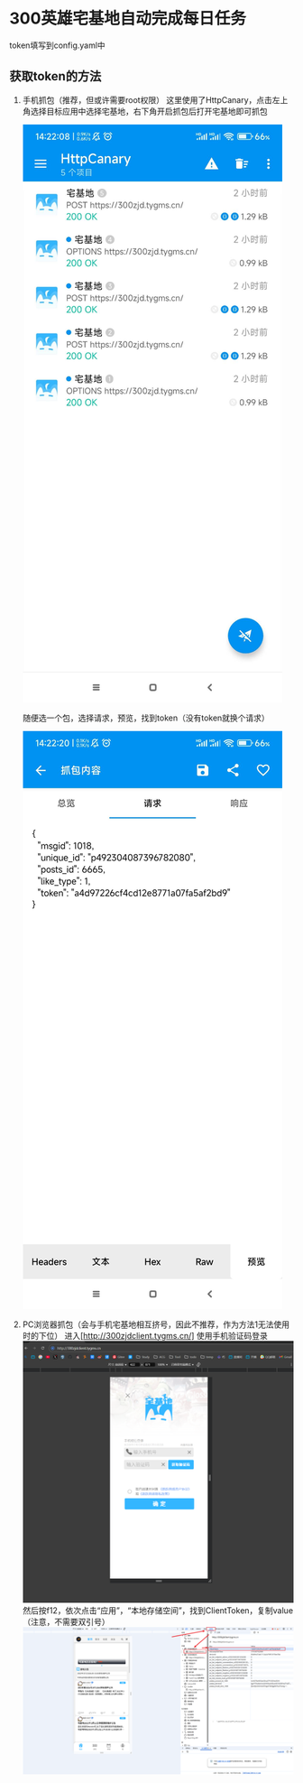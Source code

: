 # 300英雄宅基地自动完成每日任务

token填写到config.yaml中

## 获取token的方法

1. 手机抓包（推荐，但或许需要root权限）
   这里使用了HttpCanary，点击左上角选择目标应用中选择宅基地，右下角开启抓包后打开宅基地即可抓包

   ![image.png](assets/HttpCanary01.png)

   随便选一个包，选择请求，预览，找到token（没有token就换个请求）

   ![36ed38cb024d2c3d22b63a10248170a8_720.jpg](assets/HttpCanary02.png)
2. PC浏览器抓包（会与手机宅基地相互挤号，因此不推荐，作为方法1无法使用时的下位）
   进入[http://300zjdclient.tygms.cn/]
   使用手机验证码登录
   ![img.png](assets/img.png)
   然后按f12，依次点击“应用”，“本地存储空间”，找到ClientToken，复制value（注意，不需要双引号）
   ![img_1.png](assets/img_1.png)
